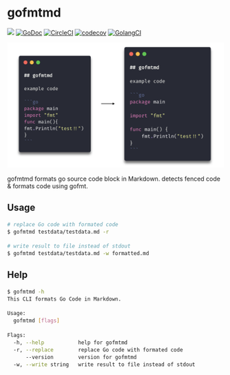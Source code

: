# gofmtmd

<img src="https://img.shields.io/badge/go-v1.13-blue.svg"/> [![GoDoc](https://godoc.org/github.com/po3rin/gofmtmd?status.svg)](https://godoc.org/github.com/po3rin/gofmtmd) [![CircleCI](https://circleci.com/gh/po3rin/gofmtmd.svg?style=shield)](https://circleci.com/gh/po3rin/gofmtmd) [![codecov](https://codecov.io/gh/po3rin/gofmtmd/branch/master/graph/badge.svg)](https://codecov.io/gh/po3rin/gofmtmd) [![GolangCI](https://golangci.com/badges/github.com/po3rin/gofmtmd.svg)](https://golangci.com)

<img src="image/cover.png" width="640px"/>

gofmtmd formats go source code block in Markdown. detects fenced code & formats code using gofmt.

## Usage

```bash
# replace Go code with formated code
$ gofmtmd testdata/testdata.md -r

# write result to file instead of stdout
$ gofmtmd testdata/testdata.md -w formatted.md
```

## Help

```bash
$ gofmtmd -h
This CLI formats Go Code in Markdown.

Usage:
  gofmtmd [flags]

Flags:
  -h, --help           help for gofmtmd
  -r, --replace        replace Go code with formated code
      --version        version for gofmtmd
  -w, --write string   write result to file instead of stdout
```
